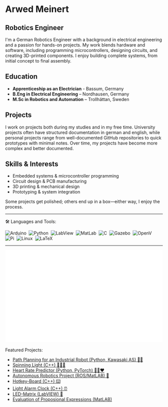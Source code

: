 # Arwed Meinert

## **Robotics Engineer**

I'm a German Robotics Engineer with a background in electrical engineering and a passion for hands-on projects. My work blends hardware and software, including programming microcontrollers, designing circuits, and creating 3D-printed components. I enjoy building complete systems, from initial concept to final assembly.

## **Education**
- **Apprenticeship as an Electrician** - Bassum, Germany
- **B.Eng in Electrical Engineering** – Nordhausen, Germany
- **M.Sc in Robotics and Automation** – Trollhättan, Sweden

## **Projects**
I work on projects both during my studies and in my free time. University projects often have structured documentation in german and english, while personal projects range from well-documented GitHub repositories to quick prototypes with minimal notes. Over time, my projects have become more complex and better documented.

## **Skills & Interests**
- Embedded systems & microcontroller programming
- Circuit design & PCB manufacturing
- 3D printing & mechanical design
- Prototyping & system integration

Some projects get polished; others end up in a box—either way, I enjoy the process.

---

🛠️ Languages and Tools:
<div>
  
  <img src="https://github.com/ArwedMeinert/devicon/blob/master/icons/arduino/arduino-original.svg" title="Arduino" alt="Arduino" width="60" height="60"/>&nbsp;
  <img src="https://github.com/ArwedMeinert/devicon/blob/master/icons/python/python-original.svg" title="Python" alt="Python" width="60" height="60"/>&nbsp;
  <img src="https://github.com/ArwedMeinert/devicon/blob/master/icons/labview/labview-original.svg" title="LabView" alt="LabView" width="60" height="60"/>&nbsp;
  <img src="https://github.com/ArwedMeinert/devicon/blob/master/icons/matlab/matlab-original.svg" title="MatLab" alt="MatLab" width="60" height="60"/>&nbsp;
   <img src="https://github.com/ArwedMeinert/devicon/blob/master/icons/c/c-original.svg" title="C" alt="C" width="60" height="60"/>&nbsp;
   <img src="https://github.com/ArwedMeinert/devicon/blob/master/icons/gazebo/gazebo-original.svg" title="Gazebo" alt="Gazebo" width="60" height="60"/>&nbsp;
   <img src="https://github.com/ArwedMeinert/devicon/blob/master/icons/opencv/opencv-original.svg" title="OpenCV" alt="OpenV" width="60" height="60"/>&nbsp;
   <img src="https://github.com/ArwedMeinert/devicon/blob/master/icons/raspberrypi/raspberrypi-original.svg" title="Pi" alt="Pi" width="60" height="60"/>&nbsp;
   <img src="https://github.com/ArwedMeinert/devicon/blob/master/icons/linux/linux-plain.svg" title="Linux" alt="Linux" width="60" height="60"/>&nbsp;
   <img src="https://github.com/ArwedMeinert/devicon/blob/master/icons/latex/latex-original.svg" title="LaTeX" alt="LaTeX" width="60" height="60"/>&nbsp;
<div>
  

  ---
![](https://raw.githubusercontent.com/ArwedMeinert/github-stats/master/generated/languages.svg#gh-dark-mode-only)

  Featured Projects:
 - [Path Planning for an Industrial Robot  (Python, Kawasaki AS) 🦾🍪](https://github.com/ArwedMeinert/Automated-Path-Generation-for-6DoF-Robot)
 - [Spinning Light (C++) 🚴‍♂️🚦](https://github.com/ArwedMeinert/Spinning-Light)
 - [Heart Rate Predictor  (Python, PyTorch) 🚴‍♂️❤️](https://github.com/ArwedMeinert/HeartRatePredictor)
 - [Autonomous Robotics Project (ROS/MatLAB) 🤖](https://github.com/ArwedMeinert/AutonomousRobotics)
 - [Hotkey-Board (C++) ⌨️](https://github.com/ArwedMeinert/Hotkey-Board)
 - [Light Alarm Clock (C++) ⏰](https://github.com/ArwedMeinert/Light-Alarm-Clock-)
 - [LED-Matrix (LabVIEW) 🚥](https://github.com/ArwedMeinert/LabView-Led-Matrix)
 - [Evaluation of Proposional Expressions (MatLAB)](https://github.com/ArwedMeinert/Evaluation-of-Propositional-Expressions)
<!--
**ArwedMeinert/ArwedMeinert** is a ✨ _special_ ✨ repository because its `README.md` (this file) appears on your GitHub profile.

Here are some ideas to get you started:

- 🔭 I’m currently working on ...
- 🌱 I’m currently learning ...
- 👯 I’m looking to collaborate on ...
- 🤔 I’m looking for help with ...
- 💬 Ask me about ...
- 📫 How to reach me: ...
- 😄 Pronouns: ...
- ⚡ Fun fact: ...
-->

